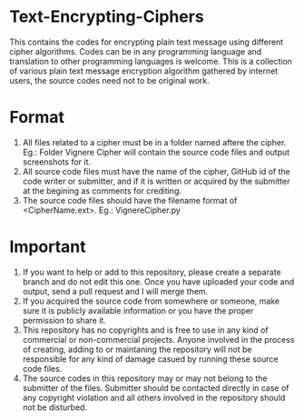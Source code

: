 # Text-Encrypting-Ciphers
This contains the codes for encrypting plain text message using different cipher algorithms. Codes can be in any programming language and translation to other programming languages is welcome. This is a collection of various plain text message encryption algorithm gathered by internet users, the source codes need not to be original work.

# Format
1. All files related to a cipher must be in a folder named aftere the cipher. Eg.: Folder Vignere Cipher will contain the source code files and output screenshots for it.
2. All source code files must have the name of the cipher, GitHub id of the code writer or submitter, and if it is written or acquired by the submitter at the begining as comments for crediting.
3. The source code files should have the filename format of <CipherName.ext>. Eg.: VignereCipher.py

# Important
1. If you want to help or add to this repository, please create a separate branch and do not edit this one. Once you have uploaded your code and output, send a pull request and I will merge them.
2. If you acquired the source code from somewhere or someone, make sure it is publicly available information or you have the proper permission to share it.
3. This repository has no copyrights and is free to use in any kind of commercial or non-commercial projects. Anyone involved in the process of creating, adding to or maintaning the repository will not be responsible for any kind of damage casued by running these source code files.
4. The source codes in this repository may or may not belong to the submitter of the files. Submitter should be contacted directly in case of any copyright violation and all others involved in the repository should not be disturbed.
